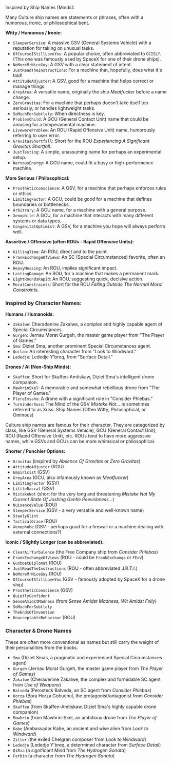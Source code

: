 Inspired by Ship Names (Minds):

Many Culture ship names are statements or phrases, often with a humorous, ironic, or philosophical bent.

**Witty / Humorous / Ironic:**

*   `SleeperService`: A massive GSV (General Systems Vehicle) with a reputation for taking on unusual tasks.
*   `OfCourseIStillLoveYou`: A popular choice, often abbreviated to `OCISLY`. (This one was famously used by SpaceX for one of their drone ships).
*   `NoMoreMrNiceGuy`: A GSV with a clear statement of intent.
*   `JustReadTheInstructions`: For a machine that, hopefully, does what it's told!
*   `AttitudeAdjuster`: A GSV, good for a machine that helps correct or manage things.
*   `GreyArea`: A versatile name, originally the ship *Meatfucker* before a name change.
*   `ZeroGravitas`: For a machine that perhaps doesn't take itself too seriously, or handles lightweight tasks.
*   `SoMuchForSubtlety`: When directness is key.
*   `ProblemChild`: A GCU (General Contact Unit) name that could be amusing for a temperamental machine.
*   `LivewareProblem`: An ROU (Rapid Offensive Unit) name, humorously referring to user error.
*   `GravitasShortfall`: Short for the ROU *Experiencing A Significant Gravitas Shortfall*.
*   `JustTesting`: A simple, unassuming name for perhaps an experimental setup.
*   `NervousEnergy`: A GCU name, could fit a busy or high-performance machine.

**More Serious / Philosophical:**

*   `ProstheticConscience`: A GSV, for a machine that perhaps enforces rules or ethics.
*   `LimitingFactor`: A GCU, could be good for a machine that defines boundaries or bottlenecks.
*   `Arbitrary`: A GCU name, for a machine with a general purpose.
*   `Xenophile`: A GCU, for a machine that interacts with many different systems or data types.
*   `CongenitalOptimist`: A GSV, for a machine you hope will always perform well.

**Assertive / Offensive (often ROUs - Rapid Offensive Units):**

*   `KillingTime`: An ROU, direct and to the point.
*   `FrankExchangeOfViews`: An SC (Special Circumstances) favorite, often an ROU.
*   `HeavyMessing`: An ROU, implies significant impact.
*   `LastingDamage`: An ROU, for a machine that makes a permanent mark.
*   `EightRoundsRapid`: An ROU, suggesting quick, decisive action.
*   `MoralConstraints`: Short for the ROU *Falling Outside The Normal Moral Constraints*.

### Inspired by Character Names:

**Humans / Humanoids:**

*   `Zakalwe`: Cheradenine Zakalwe, a complex and highly capable agent of Special Circumstances.
*   `Gurgeh`: Jernau Morat Gurgeh, the master game player from "The Player of Games."
*   `Sma`: Diziet Sma, another prominent Special Circumstances agent.
*   `Quilan`: An interesting character from "Look to Windward."
*   `Lededje`: Lededje Y'breq, from "Surface Detail."

**Drones / AI (Non-Ship Minds):**

*   `Skaffen`: Short for Skaffen-Amtiskaw, Diziet Sma's intelligent drone companion.
*   `MawhrinSkel`: A memorable and somewhat rebellious drone from "The Player of Games."
*   `FlereImsaho`: A drone with a significant role in "Consider Phlebas."
*   `TurminderXuss`: The Mind of the GSV *Mistake Not...* is sometimes referred to as Xuss.
Ship Names (Often Witty, Philosophical, or Ominous)

Culture ship names are famous for their character. They are categorized by class, like GSV (General Systems Vehicle), GCU (General Contact Unit), ROU (Rapid Offensive Unit), etc. ROUs tend to have more aggressive names, while GSVs and GCUs can be more whimsical or philosophical.

**Shorter / Punchier Options:**
*   `Gravitas` (inspired by *Absence Of Gravitas* or *Zero Gravitas*)
*   `AttitudeAdjuster` (ROU)
*   `Empiricist` (GSV)
*   `GreyArea` (GCU, also infamously known as *Meatfucker*)
*   `LimitingFactor` (GSV)
*   `LittleRascal` (GSV)
*   `MistakeNot` (short for the very long and threatening *Mistake Not My Current State Of Joshing Gentle Peevishness...*)
*   `NuisanceValue` (ROU)
*   `SleeperService` (GSV - a very versatile and well-known name)
*   `SteelyGlint`
*   `TacticalGrace` (ROU)
*   `Xenophobe` (GSV - perhaps good for a firewall or a machine dealing with external connections?)

**Iconic / Slightly Longer (can be abbreviated):**
*   `ClearAirTurbulence` (the Free Company ship from *Consider Phlebas*)
*   `FrankExchangeOfViews` (ROU - could be `FrankExchange` or `FEoV`)
*   `GunboatDiplomat` (ROU)
*   `JustReadTheInstructions` (ROU - often abbreviated J.R.T.I.)
*   `NoMoreMrNiceGuy` (ROU)
*   `OfCourseIStillLoveYou` (GSV - famously adopted by SpaceX for a drone ship)
*   `ProstheticConscience` (GSV)
*   `QuietlyConfident`
*   `SenseAmidstMadness` (from *Sense Amidst Madness, Wit Amidst Folly*)
*   `SoMuchForSubtlety`
*   `TheEndsOfInvention`
*   `UnacceptableBehaviour` (ROU)

### Character & Drone Names

These are often more conventional as names but still carry the weight of their personalities from the books.

*   `Sma` (Diziet Smas, a pragmatic and experienced Special Circumstances agent)
*   `Gurgeh` (Jernau Morat Gurgeh, the master game player from *The Player of Games*)
*   `Zakalwe` (Cheradenine Zakalwe, the complex and formidable SC agent from *Use of Weapons*)
*   `Balveda` (Perosteck Balveda, an SC agent from *Consider Phlebas*)
*   `Horza` (Bora Horza Gobuchul, the protagonist/antagonist from *Consider Phlebas*)
*   `Skaffen` (from Skaffen-Amtiskaw, Diziet Sma's highly capable drone companion)
*   `Mawhrin` (from Mawhrin-Skel, an ambitious drone from *The Player of Games*)
*   `Kabe` (Ambassador Kabe, an ancient and wise alien from *Look to Windward*)
*   `Ziller` (the exiled Chelgran composer from *Look to Windward*)
*   `Lededje` (Lededje Y'breq, a determined character from *Surface Detail*)
*   `QiRia` (a significant Mind from *The Hydrogen Sonata*)
*   `Ferbin` (a character from *The Hydrogen Sonata*)
